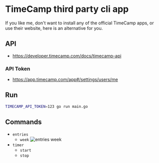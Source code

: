 # TimeCamp third party cli app

If you like me, don't want to install any of the official TimeCamp apps, or use their website, here is an alternative for you.

## API

- https://developer.timecamp.com/docs/timecamp-api

### API Token

- https://app.timecamp.com/app#/settings/users/me

## Run

```sh
TIMECAMP_API_TOKEN=123 go run main.go
```

## Commands

- `entries`
  - `week`
    ![entries week](https://github.com/AbeEstrada/timecamp-cli/assets/7937/5b435b51-df44-4223-9119-f755d28f81e7)
- `timer`
  - `start`
  - `stop`
